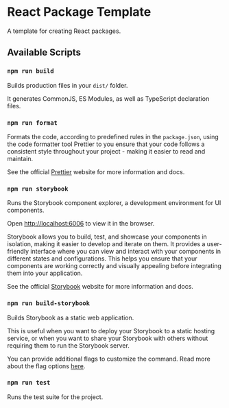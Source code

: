 # React Package Template

A template for creating React packages.

## Available Scripts

### `npm run build`

Builds production files in your `dist/` folder.

It generates CommonJS, ES Modules, as well as TypeScript declaration files.

### `npm run format`

Formats the code, according to predefined rules in the `package.json`, using the code formatter tool Prettier to you ensure that your code follows a consistent style throughout your project - making it easier to read and maintain.

See the official [Prettier](https://prettier.io) website for more information and docs.

### `npm run storybook`

Runs the Storybook component explorer, a development environment for UI components.

Open [http://localhost:6006](http://localhost:6006) to view it in the browser.

Storybook allows you to build, test, and showcase your components in isolation, making it easier to develop and iterate on them. It provides a user-friendly interface where you can view and interact with your components in different states and configurations. This helps you ensure that your components are working correctly and visually appealing before integrating them into your application.

See the official [Storybook](https://storybook.js.org) website for more information and docs.

### `npm run build-storybook`

Builds Storybook as a static web application.

This is useful when you want to deploy your Storybook to a static hosting service, or when you want to share your Storybook with others without requiring them to run the Storybook server.

You can provide additional flags to customize the command. Read more about the flag options [here](https://storybook.js.org/docs/api/cli-options).

### `npm run test`

Runs the test suite for the project.
